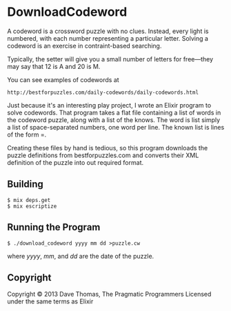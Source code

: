 # DownloadCodeword

A codeword is a crossword puzzle with no clues. Instead, every
light is numbered, with each number representing a particular
letter. Solving a codeword is an exercise in contraint-based
searching.

Typically, the setter will give you a small number of letters
for free—they may say that 12 is A and 20 is M.

You can see examples of codewords at

    http://bestforpuzzles.com/daily-codewords/daily-codewords.html
   
Just because it's an interesting play project, I wrote an Elixir
program to solve codewords. That program takes a flat file containing
a list of words in the codeword puzzle, along with a list of the knows.
The word is list simply a list of space-separated numbers, one word
per line. The known list is lines of the form <number>=<letter>.

Creating these files by hand is tedious, so this program downloads
the puzzle definitions from bestforpuzzles.com and converts their
XML definition of the puzzle into out required format.

## Building

```
$ mix deps.get
$ mix escriptize
```

## Running the Program

``` 
$ ./download_codeword yyyy mm dd >puzzle.cw
```

where _yyyy_, _mm_, and _dd_ are the date of the puzzle.


## Copyright

Copyright © 2013 Dave Thomas, The Pragmatic Programmers
Licensed under the same terms as Elixir

